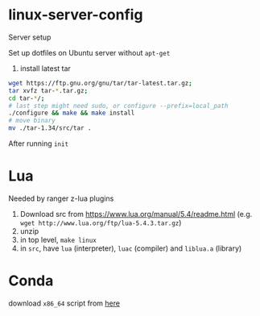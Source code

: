 # linux-server-config
Server setup

Set up dotfiles on Ubuntu server without `apt-get`


1. install latest tar

```sh
wget https://ftp.gnu.org/gnu/tar/tar-latest.tar.gz;
tar xvfz tar-*.tar.gz;
cd tar-*/;
# last step might need sudo, or configure --prefix=local_path
./configure && make && make install
# move binary
mv ./tar-1.34/src/tar .
```

After running `init`

# Lua
Needed by ranger z-lua plugins

1. Download src from https://www.lua.org/manual/5.4/readme.html (e.g. `wget http://www.lua.org/ftp/lua-5.4.3.tar.gz`)
2. unzip
3. in top level, `make linux`
4. in `src`, have `lua` (interpreter), `luac` (compiler) and `liblua.a` (library)

# Conda
download `x86_64` script from [here](https://repo.continuum.io/miniconda/)
